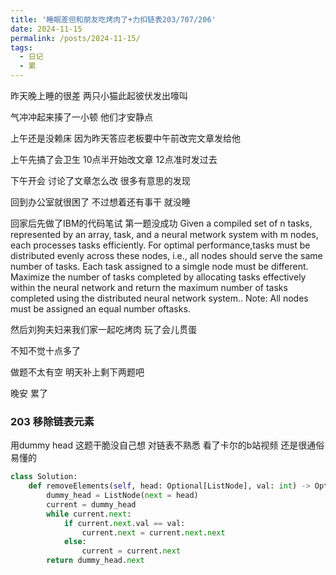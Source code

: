 ```yaml
---
title: '睡眠差但和朋友吃烤肉了+力扣链表203/707/206'
date: 2024-11-15
permalink: /posts/2024-11-15/
tags:
  - 日记
  - 累
---
```

昨天晚上睡的很差 两只小猫此起彼伏发出嚎叫

气冲冲起来揍了一小顿 他们才安静点

上午还是没赖床 因为昨天答应老板要中午前改完文章发给他 

上午先搞了会卫生 10点半开始改文章 12点准时发过去

下午开会 讨论了文章怎么改 很多有意思的发现 

回到办公室就很困了 不过想着还有事干 就没睡

回家后先做了IBM的代码笔试 第一题没成功
Given a compiled set of n tasks, represented by an array, task, and a neural metwork system with m nodes, each processes tasks efficiently. For optimal performance,tasks must be distributed evenly across these nodes, i.e., all nodes should serve the same number of tasks. Each task assigned to a simgle node must be different.
Maximize the number of tasks completed by allocating tasks effectively within the neural network and return the maximum number of tasks completed using the distributed neural network system..
Note: All nodes must be assigned an equal number oftasks.

然后刘狗夫妇来我们家一起吃烤肉 玩了会儿贯蛋

不知不觉十点多了

做题不太有空 明天补上剩下两题吧

晚安 累了

### 203 移除链表元素
用dummy head
这题干脆没自己想 对链表不熟悉 看了卡尔的b站视频 还是很通俗易懂的

```python
class Solution:
    def removeElements(self, head: Optional[ListNode], val: int) -> Optional[ListNode]:
        dummy_head = ListNode(next = head)
        current = dummy_head
        while current.next:
            if current.next.val == val:
                current.next = current.next.next
            else:
                current = current.next
        return dummy_head.next

```

